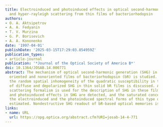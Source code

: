 ```yaml
---
title: Electroinduced and photoinduced effects in optical second-harmonic generation
  and hyper-rayleigh scattering from thin films of bacteriorhodopsin
authors:
- O. A. Aktsipetrov
- A. A. Fedyanin
- T. V. Murzina
- G. P. Borisevich
- A. A. Kononenko
date: '1997-04-01'
publishDate: '2025-03-15T17:29:03.854959Z'
publication_types:
- article-journal
publication: '*Journal of the Optical Society of America B*'
doi: 10.1364/JOSAB.14.000771
abstract: The mechanism of optical second-harmonic generation (SHG) in thin solid
  oriented and nonoriented films of bacteriorhodopsin (bR) is studied. The role of
  the random spatial inhomogeneity of the quadratic susceptibility in the mechanism
  of diffuse and depolarized SHG in thin solid bR films is discussed. A hyper-Rayleigh
  scattering formalism is used for the description of SHG in these films. Electroinduced
  and photoinduced effects in SHG are detected, and the saturated concentrations of
  the electroinduced and the photoinduced spectral forms of this type of bR film are
  estimated. Nondestructive SHG readout of bR-based optical memories is suggested.
links:
- name: URL
  url: https://opg.optica.org/abstract.cfm?URI=josab-14-4-771
---
```

